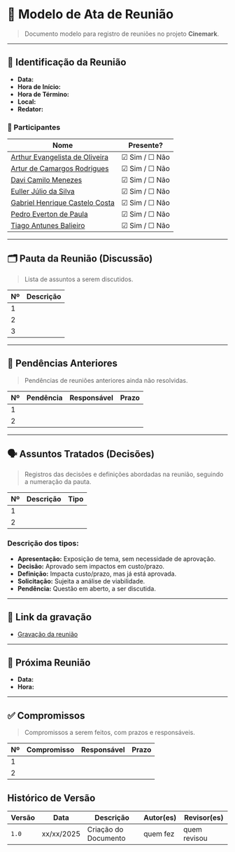 # 📝 Modelo de Ata de Reunião

> Documento modelo para registro de reuniões no projeto **Cinemark**.

---

## 📌 Identificação da Reunião

- **Data:**  
- **Hora de Início:**  
- **Hora de Término:**  
- **Local:**  
- **Redator:**  

### 👥 Participantes

| Nome | Presente? |
|------|-----------|
|[Arthur Evangelista de Oliveira](https://github.com/arthurevg)| ☑ Sim / ☐ Não |
|[Artur de Camargos Rodrigues](https://github.com/ArturDCR)| ☑ Sim / ☐ Não |
|[Davi Camilo Menezes](https://github.com/Davicamilo23)| ☑ Sim / ☐ Não |
|[Euller Júlio da Silva](https://github.com/Potatoyz908)| ☑ Sim / ☐ Não |
|[Gabriel Henrique Castelo Costa](https://github.com/GabrielCastelo-31)| ☑ Sim / ☐ Não |
|[Pedro Everton de Paula](https://github.com/pedroeverton217)| ☑ Sim / ☐ Não |
|[Tiago Antunes Balieiro](https://github.com/tiagobalieiro)| ☑ Sim / ☐ Não |

---

## 🗂️ Pauta da Reunião (Discussão)

> Lista de assuntos a serem discutidos.

| Nº | Descrição |
|----|-----------|
| 1  |           |
| 2  |           |
| 3  |           |

---

## 🔁 Pendências Anteriores

> Pendências de reuniões anteriores ainda não resolvidas.

| Nº | Pendência | Responsável | Prazo |
|----|-----------|-------------|-------|
| 1  |           |             |       |
| 2  |           |             |       |

---

## 🗣️ Assuntos Tratados (Decisões)

> Registros das decisões e definições abordadas na reunião, seguindo a numeração da pauta.

| Nº | Descrição | Tipo |
|----|-----------|--------|
| 1  |           |        |
| 2  |           |        |

### Descrição dos tipos:

- **Apresentação:** Exposição de tema, sem necessidade de aprovação.
- **Decisão:** Aprovado sem impactos em custo/prazo.
- **Definição:** Impacta custo/prazo, mas já está aprovada.
- **Solicitação:** Sujeita a análise de viabilidade.
- **Pendência:** Questão em aberto, a ser discutida.

---

## 🎥 Link da gravação

- <a href="&t=1" target="_blank">Gravação da reunião</a>

---

## 📆 Próxima Reunião

- **Data:**  
- **Hora:**  

---

## ✅ Compromissos

> Compromissos a serem feitos, com prazos e responsáveis.

| Nº | Compromisso | Responsável | Prazo |
|----|-------------|-------------|-------|
| 1  |             |             |       |
| 2  |             |             |       |


## Histórico de Versão

| Versão | Data          | Descrição                          | Autor(es)     |  Revisor(es)  |
| ------ | ------------- | ---------------------------------- | ------------- | ------------- |
| `1.0`  |  xx/xx/2025 |  Criação do Documento | quem fez  | quem revisou |
